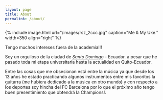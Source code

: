 ```yaml
---
layout: page
title: About
permalink: /about/
---
```


{% include image.html url="/images/rsz_2ccc.jpg" caption="Me & My Uke." width=350 align="right" %}

Tengo muchos intereses fuera de la academia!!!

Soy un orgulloso de la ciudad de <a class="tosu"><em><abbr title="Yes, the THE is important">Santo Domingo</abbr></em> - Ecuador</a>. a pesar que he pasado toda mi etapa universitaria hasta la actualidad en Quito-Ecuador.

Entre las cosas que me obsesionan está entre la música ya que desde los 13 años he estado practicando algunos instrumentos entre mis favoritos la guitarra (me hubiera dedicado a la música en otro mundo) y con respecto a los deportes soy hincha del FC Barcelona por lo que el próximo año tengo buen presentimiento que obtendrá la Champions!.
